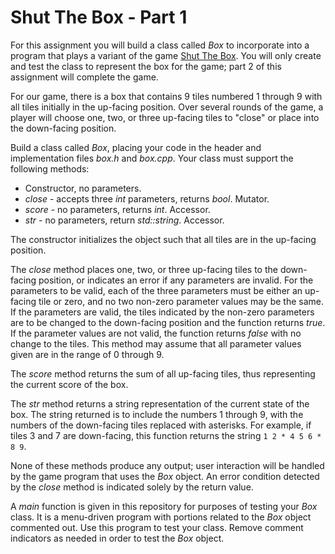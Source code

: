 # Shut The Box - Part 1

For this assignment you will build a class called *Box* to incorporate into
a program that plays a variant of the game
[Shut The Box](https://en.wikipedia.org/wiki/Shut_the_Box).
You will only create and test the class to represent the box for the game;
part 2 of this assignment will complete the game.

For our game, there is a
box that contains 9 tiles numbered 1 through 9 with all tiles initially in the
up-facing position.
Over several rounds of the game, a player will choose one, two, or three
up-facing tiles to "close" or place into the down-facing position.

Build a class called *Box*, placing your code in the header and implementation
files *box.h* and *box.cpp*.
Your class must support the following methods:

- Constructor, no parameters.
- *close* - accepts three *int* parameters, returns *bool*. Mutator.
- *score* - no parameters, returns *int*. Accessor.
- *str* - no parameters, return *std::string*. Accessor.

The constructor initializes the object such that all tiles are in
the up-facing position.

The *close* method places one, two, or three up-facing tiles to the
down-facing position, or indicates an error if any parameters are invalid.
For the parameters to be valid, each of the three parameters must
be either an up-facing tile or zero, and no two non-zero parameter values
may be the same. If the parameters are valid, the tiles indicated by the
non-zero parameters are to be changed to the down-facing position
and the function returns *true*.
If the parameter values are not valid, the function returns *false*
with no change to the tiles.
This method may assume that all parameter values given are in the range
of 0 through 9.

The *score* method returns the sum of all up-facing tiles, thus representing
the current score of the box.

The *str* method returns a string representation of the current state of the box.
The string returned is to include the numbers 1 through 9, with the numbers
of the down-facing tiles replaced with asterisks. For example, if tiles
3 and 7 are down-facing, this function returns the string `1 2 * 4 5 6 * 8 9`.

None of these methods produce any output; user interaction will be handled by
the game program that uses the *Box* object. An error condition detected by
the *close* method is indicated solely by the return value.

A *main* function is given in this repository for purposes of testing your
*Box* class. It is a menu-driven program with portions related to the *Box*
object commented out. Use this program to test your class.
Remove comment indicators as needed in order to test the *Box* object.
